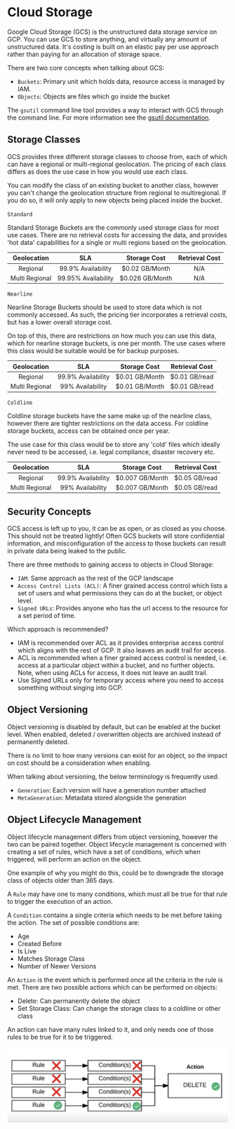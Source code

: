 # Cloud Storage

Google Cloud Storage (GCS) is the unstructured data storage service on GCP. You
can use GCS to store anything, and virtually any amount of unstructured data.
It's costing is built on an elastic pay per use approach rather than paying for
an allocation of storage space.

There are two core concepts when talking about GCS:
  * `Buckets`: Primary unit which holds data, resource access is managed by IAM.
  * `Objects`: Objects are files which go inside the bucket

The `gsutil` command line tool provides a way to interact with GCS through the 
command line. For more information see the 
[gsutil documentation](https://cloud.google.com/storage/docs/gsutil).

## Storage Classes

GCS provides three different storage classes to choose from, each of which can
have a regional or multi-regional geolocation. The pricing of each class differs
as does the use case in how you would use each class.

You can modify the class of an existing bucket to another class, however you 
can't change the geolocation structure from regional to multiregional. If you 
do so, it will only apply to new objects being placed inside the bucket. 

`Standard`

Standard Storage Buckets are the commonly used storage class for most use cases.
There are no retrieval costs for accessing the data, and provides 'hot data'
capabilities for a single or multi regions based on the geolocation.

| Geolocation         | SLA                 | Storage Cost      | Retrieval Cost    |
|:-------------------:|:-------------------:|:-----------------:|:-----------------:|
| Regional            | 99.9% Availability  | $0.02 GB/Month    | N/A               |
| Multi Regional      | 99.95% Availability | $0.026 GB/Month   | N/A               |

`Nearline`

Nearline Storage Buckets should be used to store data which is not commonly 
accessed. As such, the pricing tier incorporates a retrieval costs, but has a 
lower overall storage cost.

On top of this, there are restrictions on how much you can use this data, which
for nearline storage buckets, is one per month. The use cases where this class
would be suitable would be for backup purposes.

| Geolocation         | SLA                 | Storage Cost      | Retrieval Cost    |
|:-------------------:|:-------------------:|:-----------------:|:-----------------:|
| Regional            | 99.9% Availability  | $0.01 GB/Month    | $0.01 GB/read     |
| Multi Regional      | 99% Availability    | $0.01 GB/Month    | $0.01 GB/read     |

`Coldline`

Coldline storage buckets have the same make up of the nearline class, however
there are tighter restrictions on the data access. For coldline storage buckets,
access can be obtained once per year.

The use case for this class would be to store any 'cold' files which ideally 
never need to be accessed, i.e. legal compliance, disaster recovery etc.

| Geolocation         | SLA                 | Storage Cost      | Retrieval Cost    |
|:-------------------:|:-------------------:|:-----------------:|:-----------------:|
| Regional            | 99.9% Availability  | $0.007 GB/Month   | $0.05 GB/read     |
| Multi Regional      | 99% Availability    | $0.007 GB/Month   | $0.05 GB/read     |

## Security Concepts

GCS access is left up to you, it can be as open, or as closed as you choose.
This should not be treated lightly! Often GCS buckets will store confidential
information, and misconfiguration of the access to those buckets can result in
private data being leaked to the public.

There are three methods to gaining access to objects in Cloud Storage:
  * `IAM`: Same approach as the rest of the GCP landscape
  * `Access Control Lists (ACL)`: A finer grained access control which lists a set 
    of users and what permissions they can do at the bucket, or object level.
  * `Signed URLs`: Provides anyone who has the url access to the resource for 
    a set period of time.

Which approach is recommended?
  * IAM is recommended over ACL as it provides enterprise access control which
    aligns with the rest of GCP. It also leaves an audit trail for access.
  * ACL is recommended when a finer grained access control is needed, i.e. 
    access at a particular object within a bucket, and no further objects. Note,
    when using ACLs for access, it does not leave an audit trail.
  * Use Signed URLs only for temporary access where you need to access something
    without singing into GCP.

## Object Versioning

Object versioning is disabled by default, but can be enabled at the bucket 
level. When enabled, deleted / overwritten objects are archived instead of 
permanently deleted.

There is no limit to how many versions can exist for an object, so the impact on
cost should be a consideration when enabling.

When talking about versioning, the below terminology is frequently used:
  * `Generation`: Each version will have a generation number attached
  * `MetaGeneration`: Metadata stored alongside the generation 

## Object Lifecycle Management

Object lifecycle management differs from object versioning, however the two can
be paired together. Object lifecycle management is concerned with creating a 
set of rules, which have a set of conditions, which when triggered, will 
perform an action on the object.

One example of why you might do this, could be to downgrade the storage class
of objects older than 365 days.

A `Rule` may have one to many conditions, which must all be true for that rule
to trigger the execution of an action.

A `Condition` contains a single criteria which needs to be met before taking the
action. The set of possible conditions are:
  * Age
  * Created Before
  * Is Live
  * Matches Storage Class
  * Number of Newer Versions

An `Action` is the event which is performed once all the criteria in the rule
is met. There are two possible actions which can be performed on objects:
  * Delete: Can permanently delete the object
  * Set Storage Class: Can change the storage class to a coldline or other class

An action can have many rules linked to it, and only needs one of those rules
to be true for it to be triggered.

![Rules, Conditions, Actions](./assets/005-object-lifecycle.png)
